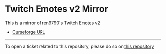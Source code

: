 # Twitch Emotes v2 Mirror

This is a mirror of ren9790's Twitch Emotes v2

- [Curseforge URL](https://www.curseforge.com/wow/addons/twitch-emotes-v2)

----

To open a ticket related to this repository, please do so on [this repository](https://github.com/curseforge-mirror/.github)